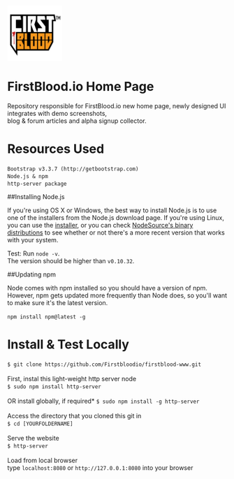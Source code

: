 <img src='/resources/img/main/logo_shield_b.jpg' width = '25%'>

# FirstBlood.io Home Page
Repository responsible for FirstBlood.io new home page, newly designed UI integrates with demo screenshots, <br>blog &amp; forum articles and alpha signup collector. 

# Resources Used
`Bootstrap v3.3.7 (http://getbootstrap.com)`<br>
`Node.js & npm`<br>
`http-server package`

##Installing Node.js

If you're using OS X or Windows, the best way to install Node.js is to use one of the installers from the Node.js download page. If you're using Linux, you can use the <a href ="https://nodejs.org/en/download/">installer</a>, or you can check <a href = "https://github.com/nodesource/distributions">NodeSource's binary distributions</a> to see whether or not there's a more recent version that works with your system.

Test: Run `node -v`. <br>
The version should be higher than `v0.10.32`.

##Updating npm

Node comes with npm installed so you should have a version of npm. <br>However, npm gets updated more frequently than Node does, so you'll want to make sure it's the latest version.

`npm install npm@latest -g`

# Install & Test Locally
`$ git clone https://github.com/Firstbloodio/firstblood-www.git`<br><br>
First, instal this light-weight http server node<br>
`$ sudo npm install http-server` <br><br>
OR install globally, if required*
`$ sudo npm install -g http-server` <br><br>
Access the directory that you cloned this git in<br>
`$ cd [YOURFOLDERNAME]` <br><br>
Serve the website<br>
`$ http-server` <br><br>
Load from local browser<br>
type `localhost:8080` or `http://127.0.0.1:8080` into your browser

